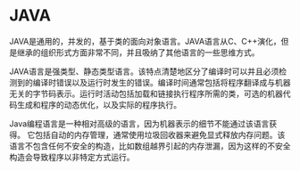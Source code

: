 # JAVA
JAVA是通用的，并发的，基于类的面向对象语言。JAVA语言从C、C++演化，但是继承的组织形式方面非常不同，并且吸纳了其他语言的一些思维方式。

JAVA语言是强类型、静态类型语言。该特点清楚地区分了编译时可以并且必须检测到的编译时错误以及运行时发生的错误。编译时间通常包括将程序翻译成与机器无关的字节码表示。运行时活动包括加载和链接执行程序所需的类，可选的机器代码生成和程序的动态优化，以及实际的程序执行。

Java编程语言是一种相对高级的语言，因为机器表示的细节不能通过该语言获得。 它包括自动的内存管理，通常使用垃圾回收器来避免显式释放内存问题。该语言不包含任何不安全的构造，比如数组越界引起的内存泄漏，因为这样的不安全构造会导致程序以非特定方式运行。








